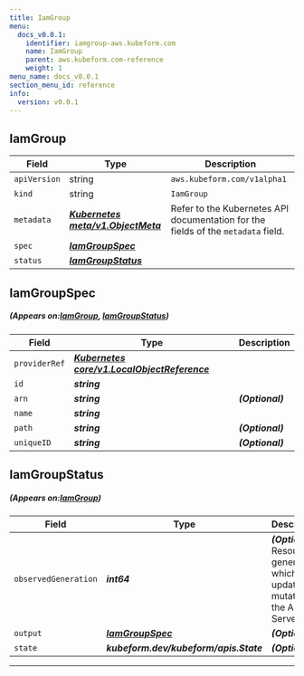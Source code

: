 ```yaml
---
title: IamGroup
menu:
  docs_v0.0.1:
    identifier: iamgroup-aws.kubeform.com
    name: IamGroup
    parent: aws.kubeform.com-reference
    weight: 1
menu_name: docs_v0.0.1
section_menu_id: reference
info:
  version: v0.0.1
---
```


## IamGroup
| Field | Type | Description |
| ------ | ----- | ----------- |
| `apiVersion` | string | `aws.kubeform.com/v1alpha1` |
|    `kind` | string | `IamGroup` |
| `metadata` | ***[Kubernetes meta/v1.ObjectMeta](https://kubernetes.io/docs/reference/generated/kubernetes-api/v1.13/#objectmeta-v1-meta)***|Refer to the Kubernetes API documentation for the fields of the `metadata` field.|
| `spec` | ***[IamGroupSpec](#IamGroupSpec)***||
| `status` | ***[IamGroupStatus](#IamGroupStatus)***||
## IamGroupSpec
##### (Appears on:[IamGroup](#IamGroup), [IamGroupStatus](#IamGroupStatus))
| Field | Type | Description |
| ------ | ----- | ----------- |
| `providerRef` | ***[Kubernetes core/v1.LocalObjectReference](https://kubernetes.io/docs/reference/generated/kubernetes-api/v1.13/#localobjectreference-v1-core)***||
| `id` | ***string***||
| `arn` | ***string***| ***(Optional)*** |
| `name` | ***string***||
| `path` | ***string***| ***(Optional)*** |
| `uniqueID` | ***string***| ***(Optional)*** |
## IamGroupStatus
##### (Appears on:[IamGroup](#IamGroup))
| Field | Type | Description |
| ------ | ----- | ----------- |
| `observedGeneration` | ***int64***| ***(Optional)*** Resource generation, which is updated on mutation by the API Server.|
| `output` | ***[IamGroupSpec](#IamGroupSpec)***| ***(Optional)*** |
| `state` | ***kubeform.dev/kubeform/apis.State***| ***(Optional)*** |
---
